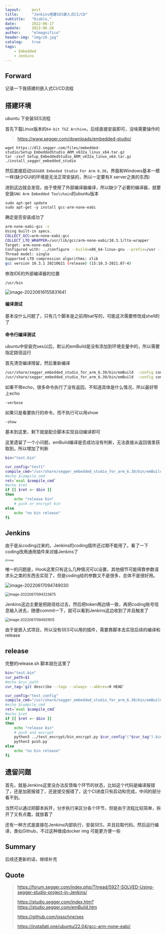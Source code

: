 ```yaml
---
layout:     post
title:      "Jenkins搭建SES嵌入式CI/CD"
subtitle:   "Diablo,"
date:       2022-06-17
update:     2022-06-28
author:     "elmagnifico"
header-img: "img/z6.jpg"
catalog:    true
tags:
    - Embedded
    - Jenkins
---
```


## Forward

记录一下我搭建的嵌入式CI/CD流程



## 搭建环境

ubuntu 下安装SES流程



首先下载Linux版本的`64-bit TGZ Archive`，后续直接安装即可，没啥需要操作的

> https://www.segger.com/downloads/embedded-studio/

```
wget https://dl2.segger.com/files/embedded-studio/Setup_EmbeddedStudio_ARM_v632a_linux_x64.tar.gz
tar -zxvf Setup_EmbeddedStudio_ARM_v632a_linux_x64.tar.gz 
./install_segger_embedded_studio
```

然后直接启动`SEGGER Embeded Studio For Arm 6.30`，界面和Windows基本一模一样(缺少GUI的环境是无法正常安装的，所以一定要有X server之类的东西)

进到这边就会发现，由于使用了外部编译器编译，所以缺少了必要的编译器，就要安装`GNU Arm Embedded Toolchain`的ubuntu版本



```
sudo apt-get update
sudo apt-get -y install gcc-arm-none-eabi
```

确定是否安装成功了

```bash
arm-none-eabi-gcc -v
Using built-in specs.
COLLECT_GCC=arm-none-eabi-gcc
COLLECT_LTO_WRAPPER=/usr/lib/gcc/arm-none-eabi/10.3.1/lto-wrapper
Target: arm-none-eabi
Configured with: ../configure --build=x86_64-linux-gnu --prefix=/usr --includedir='/usr/lib/include' --mandir='/usr/lib/share/man' --infodir='/usr/lib/share/info' --sysconfdir=/etc --localstatedir=/var --disable-option-checking --disable-silent-rules --libdir='/usr/lib/lib/x86_64-linux-gnu' --libexecdir='/usr/lib/lib/x86_64-linux-gnu' --disable-maintainer-mode --disable-dependency-tracking --mandir=/usr/share/man --enable-languages=c,c++,lto --enable-multilib --disable-decimal-float --disable-libffi --disable-libgomp --disable-libmudflap --disable-libquadmath --disable-libssp --disable-libstdcxx-pch --disable-nls --disable-shared --disable-threads --enable-tls --build=x86_64-linux-gnu --target=arm-none-eabi --with-system-zlib --with-gnu-as --with-gnu-ld --with-pkgversion=15:10.3-2021.07-4 --without-included-gettext --prefix=/usr/lib --infodir=/usr/share/doc/gcc-arm-none-eabi/info --htmldir=/usr/share/doc/gcc-arm-none-eabi/html --pdfdir=/usr/share/doc/gcc-arm-none-eabi/pdf --bindir=/usr/bin --libexecdir=/usr/lib --libdir=/usr/lib --disable-libstdc++-v3 --host=x86_64-linux-gnu --with-headers=no --without-newlib --with-multilib-list=rmprofile,aprofile CFLAGS='-g -O2 -ffile-prefix-map=/build/gcc-arm-none-eabi-hYfgK4/gcc-arm-none-eabi-10.3-2021.07=. -flto=auto -ffat-lto-objects -fstack-protector-strong' CPPFLAGS='-Wdate-time -D_FORTIFY_SOURCE=2' CXXFLAGS='-g -O2 -ffile-prefix-map=/build/gcc-arm-none-eabi-hYfgK4/gcc-arm-none-eabi-10.3-2021.07=. -flto=auto -ffat-lto-objects -fstack-protector-strong' DFLAGS=-frelease FCFLAGS='-g -O2 -ffile-prefix-map=/build/gcc-arm-none-eabi-hYfgK4/gcc-arm-none-eabi-10.3-2021.07=. -flto=auto -ffat-lto-objects -fstack-protector-strong' FFLAGS='-g -O2 -ffile-prefix-map=/build/gcc-arm-none-eabi-hYfgK4/gcc-arm-none-eabi-10.3-2021.07=. -flto=auto -ffat-lto-objects -fstack-protector-strong' GCJFLAGS='-g -O2 -ffile-prefix-map=/build/gcc-arm-none-eabi-hYfgK4/gcc-arm-none-eabi-10.3-2021.07=. -fstack-protector-strong' LDFLAGS='-Wl,-Bsymbolic-functions -flto=auto -Wl,-z,relro' OBJCFLAGS='-g -O2 -ffile-prefix-map=/build/gcc-arm-none-eabi-hYfgK4/gcc-arm-none-eabi-10.3-2021.07=. -flto=auto -ffat-lto-objects -fstack-protector-strong' OBJCXXFLAGS='-g -O2 -ffile-prefix-map=/build/gcc-arm-none-eabi-hYfgK4/gcc-arm-none-eabi-10.3-2021.07=. -flto=auto -ffat-lto-objects -fstack-protector-strong' INHIBIT_LIBC_CFLAGS=-DUSE_TM_CLONE_REGISTRY=0 AR_FOR_TARGET=arm-none-eabi-ar AS_FOR_TARGET=arm-none-eabi-as LD_FOR_TARGET=arm-none-eabi-ld NM_FOR_TARGET=arm-none-eabi-nm OBJDUMP_FOR_TARGET=arm-none-eabi-objdump RANLIB_FOR_TARGET=arm-none-eabi-ranlib READELF_FOR_TARGET=arm-none-eabi-readelf STRIP_FOR_TARGET=arm-none-eabi-strip SED=/bin/sed SHELL=/bin/sh BASH=/bin/bash CONFIG_SHELL=/bin/bash
Thread model: single
Supported LTO compression algorithms: zlib
gcc version 10.3.1 20210621 (release) (15:10.3-2021.07-4) 

```



修改IDE的外部编译器的位置

```
/usr/bin
```

![image-20220616155831641](http://img.elmagnifico.tech:9514/static/upload/elmagnifico/image-20220616155831641.png)



#### 编译测试

基本没什么问题了，只有几个脚本是之前用bat写的，可能这次需要修改成shell的了



#### 命令行编译测试

ubuntu中安装完ses以后，默认的emBuild是没有添加到环境变量中的，所以需要指定路径运行

首先清空编译残留，然后重新编译

```bash
/usr/share/segger_embedded_studio_for_arm_6.30/bin/emBuild  -config configName1 ./test.emProject -clean -echo
/usr/share/segger_embedded_studio_for_arm_6.30/bin/emBuild  -config configName2 ./test.emProject -rebuild -echo
```

如果不带echo，很多命令执行了没有返回，不知道具体是什么情况，所以最好带上echo

```
-verbose
```

如果只是看要执行的命令，而不执行可以用show

```
-show
```

基本到这里，剩下就是配合脚本实现自动编译即可



这里遗留了一个小问题，emBuild编译是否成功没有判断，无法直接从返回值里获取到，所以增加了判断

```bash
bin="test.bin"

cur_config="test1"
compile_cmd="/usr/share/segger_embedded_studio_for_arm_6.30/bin/emBuild  -config "$cur_config" ./test.emProject -rebuild -echo -verbose"
#echo $compile_cmd
ret=`eval $compile_cmd`
#echo $ret
if [[ $ret =~ $bin ]]
then
	echo "release bin"
	# push or encrypt bin
else
	echo "no bin release"
fi
```



## Jenkins

由于是从coding过来的，Jenkins的coding插件还过期不能用了。看了一下coding改用通用插件来对接Jenkins了

<img src="http://img.elmagnifico.tech:9514/static/upload/elmagnifico/129824834-bafcebd1-c408-40fa-8f82-b44bdcfc9f65.png" alt="image" style="zoom:50%;" />

唯一的问题是，Hook这里只有这么几种情况可以设置，其他细节可能得靠参数请求头之类的东西去实现了，但是coding给的参数又不是很多，总体不是很好用。

![image-20220617094749030](http://img.elmagnifico.tech:9514/static/upload/elmagnifico/image-20220617094749030.png)

<img src="http://img.elmagnifico.tech:9514/static/upload/elmagnifico/image-20220617094223875.png" alt="image-20220617094223875" style="zoom: 80%;" />

Jenkins这边主要是把路径给过去，然后把token两边填一致，再把coding账号信息输入进去，随便commit一下，就可以看到Jenkins这边收到了并且触发了

<img src="http://img.elmagnifico.tech:9514/static/upload/elmagnifico/image-20220617094501615.png" alt="image-20220617094501615" style="zoom:80%;" />

由于是嵌入式项目，所以没有SES可以用的插件，需要靠脚本去实现后续的编译和release



## release

完整的release.sh 脚本就在这里了

```bash
bin="test.bin"
cur_path=$1
#echo $cur_path 
cur_tag=`git describe --tags --always --abbrev=0 HEAD`

cur_config="test_config"
compile_cmd="/usr/share/segger_embedded_studio_for_arm_6.30/bin/emBuild  -config "$cur_config" ./test.emProject -rebuild -echo -verbose"
#echo $compile_cmd
ret=`eval $compile_cmd`
#echo $ret
if [[ $ret =~ $bin ]]
then
	echo "release bin"
	# push and excrypt
	python3 ../test_encrypt/bin_encrypt.py $cur_config"("$cur_tag").bin"
	python3 push.py
else
	echo "no bin release"
fi
```



## 遗留问题

首先，就是Jenkins这里没办法反馈每个环节的状态，比如这个代码是编译报错了，还是加密报错了，还是提交报错了，这个CI进度只有启动和完成，中间的部分看不到。

当然可以通过把脚本拆开，分步执行来区分各个环节，但是由于流程比较简单，拆开了又有点蠢，就放着了



还有一种方式是直接在Jenkins内部执行，安装SES，并且拉取代码，然后运行编译，类似Github，不过这种做成docker img 可能更方便一些

## Summary

后续还更新的话，继续补充



## Quote

> https://forum.segger.com/index.php/Thread/5927-SOLVED-Using-segger-studio-project-in-Jenkins/
>
> https://studio.segger.com/index.htm?https://studio.segger.com/emBuild.htm
>
> https://github.com/josschne/ses
>
> https://installati.one/ubuntu/22.04/gcc-arm-none-eabi/
